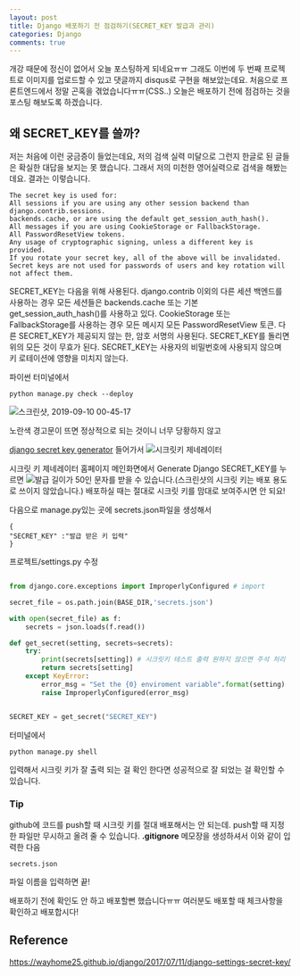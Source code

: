 ```yaml
---
layout: post
title: Django 배포하기 전 점검하기(SECRET_KEY 발급과 관리)
categories: Django
comments: true
---
```




개강 때문에 정신이 없어서 오늘 포스팅하게 되네요ㅠㅠ
그래도 이번에 두 번째 프로젝트로 이미지를 업로드할 수 있고 댓글까지 disqus로 구현을 해보았는데요.
처음으로 프론트엔드에서 정말 곤혹을 겪었습니다ㅠㅠ(CSS..)
오늘은 배포하기 전에 점검하는 것을 포스팅 해보도록 하겠습니다.

## 왜 SECRET_KEY를 쓸까?
저는 처음에 이런 궁금증이 들었는데요, 저의 검색 실력 미달으로 그런지 한글로 된 글들은 확실한 대답을 보지는 못 했습니다.
그래서 저의 미천한 영어실력으로 검색을 해봤는데요. 결과는 이렇습니다.
~~~
The secret key is used for:
All sessions if you are using any other session backend than django.contrib.sessions.
backends.cache, or are using the default get_session_auth_hash().
All messages if you are using CookieStorage or FallbackStorage.
All PasswordResetView tokens.
Any usage of cryptographic signing, unless a different key is provided.
If you rotate your secret key, all of the above will be invalidated.
Secret keys are not used for passwords of users and key rotation will not affect them.
~~~

SECRET_KEY는 다음을 위해 사용된다.
django.contrib 이외의 다른 세션 백엔드를 사용하는 경우 모든 세션들은
backends.cache 또는 기본 get_session_auth_hash()를 사용하고 있다.
CookieStorage 또는 FallbackStorage를 사용하는 경우 모든 메시지
모든 PasswordResetView 토큰.
다른 SECRET_KEY가 제공되지 않는 한, 암호 서명의 사용된다.
SECRET_KEY를 돌리면 위의 모든 것이 무효가 된다.
SECRET_KEY는 사용자의 비밀번호에 사용되지 않으며 키 로테이션에 영향을 미치지 않는다.

파이썬 터미널에서
~~~
python manage.py check --deploy
~~~

![스크린샷, 2019-09-10 00-45-17](https://user-images.githubusercontent.com/40786401/64575768-698c0680-d3b0-11e9-8545-7e8540e230d2.png)

노란색 경고문이 뜨면 정상적으로 되는 것이니 너무 당황하지 않고


[django secret key generator](https://www.miniwebtool.com/django-secret-key-generator/) 들어가서
![시크릿키 제네레이터](https://user-images.githubusercontent.com/40786401/64575102-1ebcbf80-d3ad-11e9-84ee-5cac07ea8663.png)

시크릿 키 제네레이터 홈페이지 메인화면에서 Generate Django SECRET_KEY를 누르면
![발급](https://user-images.githubusercontent.com/40786401/64575141-4e6bc780-d3ad-11e9-9972-6a7930308d4d.png)
길이가 50인 문자를 받을 수 있습니다.(스크린샷의 시크릿 키는 배포 용도로 쓰이지 않았습니다.)
배포하실 때는 절대로 시크릿 키를 맘대로 보여주시면 안 되요!

다음으로 manage.py있는 곳에 secrets.json파일을 생성해서
~~~
{
"SECRET_KEY" :"발급 받은 키 입력"
}
~~~

프로젝트/settings.py 수정
~~~python

from django.core.exceptions import ImproperlyConfigured # import

secret_file = os.path.join(BASE_DIR,'secrets.json')

with open(secret_file) as f:
    secrets = json.loads(f.read())

def get_secret(setting, secrets=secrets):
    try:
        print(secrets[setting]) # 시크릿키 테스트 출력 원하지 않으면 주석 처리
        return secrets[setting]
    except KeyError:
        error_msg = "Set the {0} enviroment variable".format(setting)
        raise ImproperlyConfigured(error_msg)


SECRET_KEY = get_secret("SECRET_KEY")
~~~

터미널에서
~~~
python manage.py shell
~~~
입력해서 시크릿 키가 잘 출력 되는 걸 확인 한다면 성공적으로 잘 되었는 걸 확인할 수 있습니다.


### Tip
github에 코드를 push할 때 시크릿 키를 절대 배포해서는 안 되는데. push할 때 지정한 파일만 무시하고 올려 줄 수 있습니다.
__.gitignore__ 메모장을 생성하셔서 이와 같이 입력한 다음
~~~
secrets.json
~~~
파일 이름을 입력하면 끝!

배포하기 전에 확인도 안 하고 배포할뻔 했습니다ㅠㅠ 여러분도 배포할 때 체크사항을 확인하고 배포합시다!

## __Reference__

https://wayhome25.github.io/django/2017/07/11/django-settings-secret-key/
